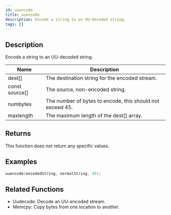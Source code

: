 ```yaml
---
id: uuencode
title: uuencode
description: Encode a string to an UU-decoded string.
tags: []
---
```


## Description

Encode a string to an UU-decoded string.


| Name | Description |
|------|-------------|
|dest[] | The destination string for the encoded stream.|
|const source[] | The source, non-encoded string.|
|numbytes | The number of bytes to encode, this should not exceed 45.|
|maxlength | The maximum length of the dest[] array.|


## Returns

This function does not return any specific values.


## Examples


```c
uuencode(encodedString, normalString, 45);
```


## Related Functions


-  Uudecode: Decode an UU-encoded stream.
-  Memcpy: Copy bytes from one location to another.